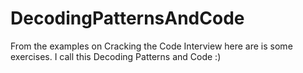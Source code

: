 # DecodingPatternsAndCode
From the examples on Cracking the Code Interview here are is some exercises.
I call this Decoding Patterns and Code :)
